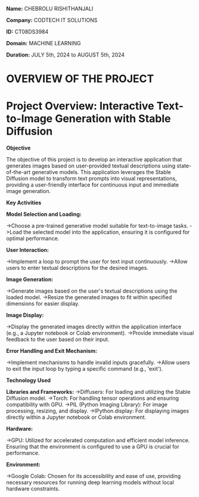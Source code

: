 **Name:** CHEBROLU RISHITHANJALI

**Company:** CODTECH IT SOLUTIONS

**ID:** CT08DS3984

**Domain:** MACHINE LEARNING

**Duration:** JULY 5th, 2024 to AUGUST 5th, 2024





# OVERVIEW OF THE PROJECT

# Project Overview: Interactive Text-to-Image Generation with Stable Diffusion

**Objective**

The objective of this project is to develop an interactive application that generates images based on user-provided textual descriptions using state-of-the-art generative models. This application leverages the Stable Diffusion model to transform text prompts into visual representations, providing a user-friendly interface for continuous input and immediate image generation.

**Key Activities**

**Model Selection and Loading:**

->Choose a pre-trained generative model suitable for text-to-image tasks.
->Load the selected model into the application, ensuring it is configured for optimal performance.

**User Interaction:**

->Implement a loop to prompt the user for text input continuously.
->Allow users to enter textual descriptions for the desired images.

**Image Generation:**

->Generate images based on the user's textual descriptions using the loaded model.
->Resize the generated images to fit within specified dimensions for easier display.

**Image Display:**

->Display the generated images directly within the application interface (e.g., a Jupyter notebook or Colab environment).
->Provide immediate visual feedback to the user based on their input.

**Error Handling and Exit Mechanism:**

->Implement mechanisms to handle invalid inputs gracefully.
->Allow users to exit the input loop by typing a specific command (e.g., 'exit').

**Technology Used**

**Libraries and Frameworks:**
->Diffusers: For loading and utilizing the Stable Diffusion model.
->Torch: For handling tensor operations and ensuring compatibility with GPU.
->PIL (Python Imaging Library): For image processing, resizing, and display.
->IPython.display: For displaying images directly within a Jupyter notebook or Colab environment.

**Hardware:**

->GPU: Utilized for accelerated computation and efficient model inference. Ensuring that the environment is configured to use a GPU is crucial for performance.

**Environment:**

->Google Colab: Chosen for its accessibility and ease of use, providing necessary resources for running deep learning models without local hardware constraints.
